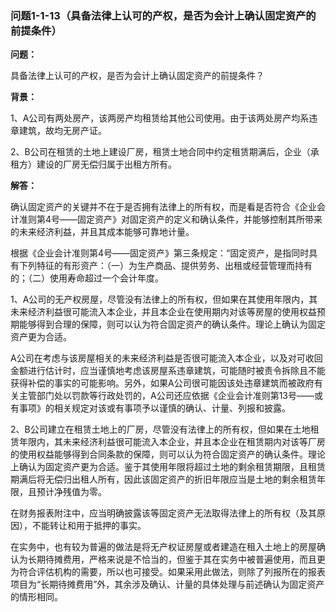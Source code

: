 ### 问题1-1-13（具备法律上认可的产权，是否为会计上确认固定资产的前提条件）

**问题：**

具备法律上认可的产权，是否为会计上确认固定资产的前提条件？

**背景：**

1、A公司有两处房产，该两房产均租赁给其他公司使用。由于该两处房产均系违章建筑，故均无房产证。

2、B公司在租赁的土地上建设厂房，租赁土地合同中约定租赁期满后，企业（承租方）建设的厂房无偿归属于出租方所有。

**解答：**

确认固定资产的关键并不在于是否拥有法律上的所有权，而是看是否符合《企业会计准则第4号——固定资产》对固定资产的定义和确认条件，并能够控制其所带来的未来经济利益，并且其成本能够可靠地计量。

根据《企业会计准则第4号——固定资产》第三条规定：“固定资产，是指同时具有下列特征的有形资产：（一）为生产商品、提供劳务、出租或经营管理而持有的；（二）使用寿命超过一个会计年度。

1、A公司的无产权房屋，尽管没有法律上的所有权，但如果在其使用年限内，其未来经济利益很可能流入本企业，并且本企业在使用期内对该等房屋的使用权益预期能够得到合理的保障，则可以认为符合固定资产的确认条件。理论上确认为固定资产更为合适。

A公司在考虑与该房屋相关的未来经济利益是否很可能流入本企业，以及对可收回金额进行估计时，应当谨慎地考虑该房屋系违章建筑，可能随时被责令拆除且不能获得补偿的事实的可能影响。另外，如果A公司很可能因该处违章建筑而被政府有关主管部门处以罚款等行政处罚的，A公司还应依据《企业会计准则第13号——或有事项》的相关规定对该或有事项予以谨慎的确认、计量、列报和披露。

2、B公司建立在租赁土地上的厂房，尽管没有法律上的所有权，但如果在土地租赁年限内，其未来经济利益很可能流入本企业，并且本企业在租赁期内对该等厂房的使用权益能够得到合同条款的保障，则可以认为符合固定资产的确认条件。理论上确认为固定资产更为合适。鉴于其使用年限将超过土地的剩余租赁期限，且租赁期满后将无偿归出租人所有，因此该固定资产的折旧年限应当是土地的剩余租赁年限，且预计净残值为零。

在财务报表附注中，应当明确披露该等固定资产无法取得法律上的所有权（及其原因），不能转让和用于抵押的事实。

在实务中，也有较为普遍的做法是将无产权证房屋或者建造在租入土地上的房屋确认为长期待摊费用，严格来说是不恰当的，但鉴于其在实务中被普遍使用，而且更为符合评估机构的需要，所以也可接受。如果采用此做法，则除了列报所在的报表项目为“长期待摊费用”外，其余涉及确认、计量的具体处理与前述确认为固定资产的情形相同。